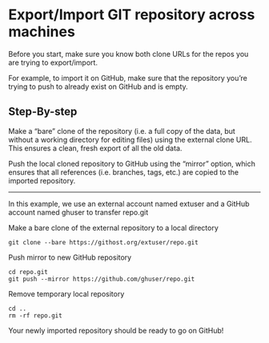 # Export/Import GIT repository across machines

Before you start, make sure you know both clone URLs for the repos you are trying to export/import.

For example, to import it on GitHub, make sure that the repository you’re trying to push to already exist on GitHub and is empty.

## Step-By-step

Make a “bare” clone of the repository (i.e. a full copy of the data, but without a working directory for editing files) using the external clone URL. This ensures a clean, fresh export of all the old data.

Push the local cloned repository to GitHub using the “mirror” option, which ensures that all references (i.e. branches, tags, etc.) are copied to the imported repository.


-----

In this example, we use an external account named extuser and
a GitHub account named ghuser to transfer repo.git

Make a bare clone of the external repository to a local directory

    git clone --bare https://githost.org/extuser/repo.git

Push mirror to new GitHub repository

    cd repo.git
    git push --mirror https://github.com/ghuser/repo.git

Remove temporary local repository

    cd ..
    rm -rf repo.git

Your newly imported repository should be ready to go on GitHub!